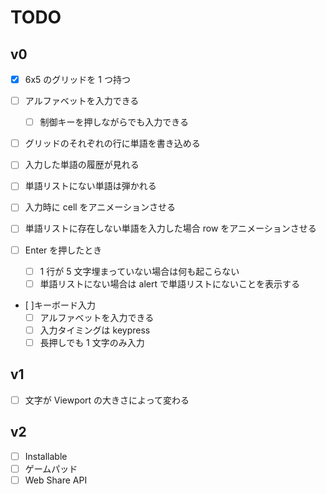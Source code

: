 # TODO

## v0

- [x] 6x5 のグリッドを 1 つ持つ
- [ ] アルファベットを入力できる
  - [ ] 制御キーを押しながらでも入力できる
- [ ] グリッドのそれぞれの行に単語を書き込める
- [ ] 入力した単語の履歴が見れる
- [ ] 単語リストにない単語は弾かれる
- [ ] 入力時に cell をアニメーションさせる
- [ ] 単語リストに存在しない単語を入力した場合 row をアニメーションさせる
- [ ] Enter を押したとき

  - [ ] 1 行が 5 文字埋まっていない場合は何も起こらない
  - [ ] 単語リストにない場合は alert で単語リストにないことを表示する

- [ ]キーボード入力
  - [ ] アルファベットを入力できる
  - [ ] 入力タイミングは keypress
  - [ ] 長押しでも 1 文字のみ入力

## v1

- [ ] 文字が Viewport の大きさによって変わる

## v2

- [ ] Installable
- [ ] ゲームパッド
- [ ] Web Share API
